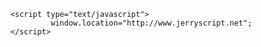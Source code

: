 <html>
   <head>
   
      <script type="text/javascript">
               window.location="http://www.jerryscript.net";
      </script>
      
   </head>
   
   <body>
   </body>
</html>

